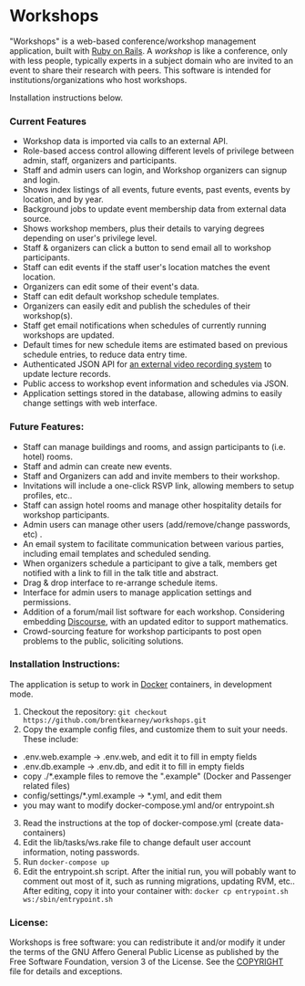 # Workshops

"Workshops" is a web-based conference/workshop management application, built with [Ruby on Rails](http://rubyonrails.org).
A _workshop_ is like a conference, only with less people, typically experts in a subject
domain who are invited to an event to share their research with peers. This software is intended for institutions/organizations
who host workshops.

Installation instructions below.

### Current Features
* Workshop data is imported via calls to an external API.
* Role-based access control allowing different levels of privilege between admin, staff, organizers and participants.
* Staff and admin users can login, and Workshop organizers can signup and login.
* Shows index listings of all events, future events, past events, events by location, and by year.
* Background jobs to update event membership data from external data source.
* Shows workshop members, plus their details to varying degrees depending on user's privilege level.
* Staff & organizers can click a button to send email all to workshop participants.
* Staff can edit events if the staff user's location matches the event location.
* Organizers can edit some of their event's data.
* Staff can edit default workshop schedule templates.
* Organizers can easily edit and publish the schedules of their workshop(s).
* Staff get email notifications when schedules of currently running workshops are updated.
* Default times for new schedule items are estimated based on previous schedule entries, to reduce data entry time.
* Authenticated JSON API for [an external video recording system](http://www.birs.ca/facilities/automated-video) to update lecture records.
* Public access to workshop event information and schedules via JSON.
* Application settings stored in the database, allowing admins to easily change settings with web interface.


### Future Features:
* Staff can manage buildings and rooms, and assign participants to (i.e. hotel) rooms.
* Staff and admin can create new events.
* Staff and Organizers can add and invite members to their workshop.
* Invitations will include a one-click RSVP link, allowing members to setup profiles, etc..
* Staff can assign hotel rooms and manage other hospitality details for workshop participants.
* Admin users can manage other users (add/remove/change passwords, etc) .
* An email system to facilitate communication between various parties, including email templates and scheduled sending.
* When organizers schedule a participant to give a talk, members get notified with a link to fill in the talk title and abstract.
* Drag & drop interface to re-arrange schedule items.
* Interface for admin users to manage application settings and permissions.
* Addition of a forum/mail list software for each workshop. Considering embedding [Discourse](http://www.discourse.org), with an updated editor to support mathematics.
* Crowd-sourcing feature for workshop participants to post open problems to the public, soliciting solutions.


### Installation Instructions:
The application is setup to work in [Docker](http://www.docker.com) containers, in development mode.

1. Checkout the repository: `git checkout https://github.com/brentkearney/workshops.git`
2. Copy the example config files, and customize them to suit your needs. These include:
  * .env.web.example -> .env.web, and edit it to fill in empty fields
  * .env.db.example -> .env.db, and edit it to fill in empty fields
  * copy ./*.example files to remove the ".example" (Docker and Passenger related files)
  * config/settings/*.yml.example -> *.yml, and edit them
  * you may want to modify docker-compose.yml and/or entrypoint.sh
3. Read the instructions at the top of docker-compose.yml (create data-containers)
4. Edit the lib/tasks/ws.rake file to change default user account information, noting passwords.
5. Run `docker-compose up`
6. Edit the entrypoint.sh script. After the initial run, you will pobably want to comment out most of it, such as running migrations, updating RVM, etc.. After editing, copy it into your container with: `docker cp entrypoint.sh ws:/sbin/entrypoint.sh`



### License:
Workshops is free software: you can redistribute it and/or modify it under
the terms of the GNU Affero General Public License as published by the Free
Software Foundation, version 3 of the License. See the [COPYRIGHT](COPYRIGHT)
file for details and exceptions.
